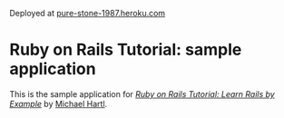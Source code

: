 Deployed at [pure-stone-1987.heroku.com](http://www.pure-stone-1987.heroku.com/)

# Ruby on Rails Tutorial: sample application

This is the sample application for
[*Ruby on Rails Tutorial: Learn Rails by Example*](http://railstutorial.org/)
by [Michael Hartl](http://michaelhartl.com/).